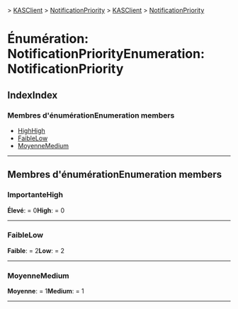 <span data-ttu-id="014d3-101">[](../README.md) > [KASClient](../modules/kasclient.md) > [NotificationPriority](../enums/kasclient.notificationpriority.md)</span><span class="sxs-lookup"><span data-stu-id="014d3-101">[](../README.md) > [KASClient](../modules/kasclient.md) > [NotificationPriority](../enums/kasclient.notificationpriority.md)</span></span>

# <a name="enumeration-notificationpriority"></a><span data-ttu-id="014d3-102">Énumération: NotificationPriority</span><span class="sxs-lookup"><span data-stu-id="014d3-102">Enumeration: NotificationPriority</span></span>

## <a name="index"></a><span data-ttu-id="014d3-103">Index</span><span class="sxs-lookup"><span data-stu-id="014d3-103">Index</span></span>

### <a name="enumeration-members"></a><span data-ttu-id="014d3-104">Membres d'énumération</span><span class="sxs-lookup"><span data-stu-id="014d3-104">Enumeration members</span></span>

* [<span data-ttu-id="014d3-105">High</span><span class="sxs-lookup"><span data-stu-id="014d3-105">High</span></span>](kasclient.notificationpriority.md#high)
* [<span data-ttu-id="014d3-106">Faible</span><span class="sxs-lookup"><span data-stu-id="014d3-106">Low</span></span>](kasclient.notificationpriority.md#low)
* [<span data-ttu-id="014d3-107">Moyenne</span><span class="sxs-lookup"><span data-stu-id="014d3-107">Medium</span></span>](kasclient.notificationpriority.md#medium)

---

## <a name="enumeration-members"></a><span data-ttu-id="014d3-108">Membres d'énumération</span><span class="sxs-lookup"><span data-stu-id="014d3-108">Enumeration members</span></span>

<a id="high"></a>

###  <a name="high"></a><span data-ttu-id="014d3-109">Importante</span><span class="sxs-lookup"><span data-stu-id="014d3-109">High</span></span>

<span data-ttu-id="014d3-110">**Élevé**: = 0</span><span class="sxs-lookup"><span data-stu-id="014d3-110">**High**:  = 0</span></span>

___

<a id="low"></a>

###  <a name="low"></a><span data-ttu-id="014d3-111">Faible</span><span class="sxs-lookup"><span data-stu-id="014d3-111">Low</span></span>

<span data-ttu-id="014d3-112">**Faible**: = 2</span><span class="sxs-lookup"><span data-stu-id="014d3-112">**Low**:  = 2</span></span>

___

<a id="medium"></a>

###  <a name="medium"></a><span data-ttu-id="014d3-113">Moyenne</span><span class="sxs-lookup"><span data-stu-id="014d3-113">Medium</span></span>

<span data-ttu-id="014d3-114">**Moyenne**: = 1</span><span class="sxs-lookup"><span data-stu-id="014d3-114">**Medium**:  = 1</span></span>

___

